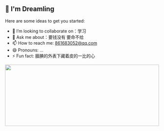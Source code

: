 ## 🌟 I'm **Dreamling**

Here are some ideas to get you started:

- 👯 I’m looking to collaborate on：学习
- 💬 Ask me about：要钱没有 要命不给
- 📫 How to reach me: 861683052@qq.com
- 😄 Pronouns: ...
- ⚡ Fun fact: 腼腆的外表下藏着皮的一比的心


<img src="https://afdian.net/leaflet?slug=dreamling" width="100%" scrolling="no" height="200" frameborder="0"></img>
